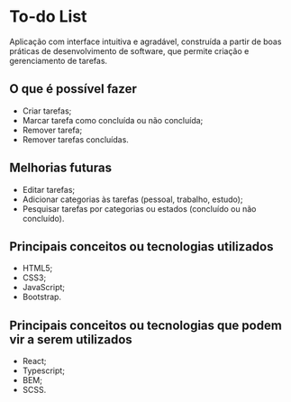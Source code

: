 # To-do List

Aplicação com interface intuitiva e agradável, construída a partir de boas práticas de desenvolvimento de software, que permite criação e gerenciamento de tarefas.

## O que é possível fazer
* Criar tarefas;
* Marcar tarefa como concluída ou não concluída;
* Remover tarefa;
* Remover tarefas concluídas.

## Melhorias futuras
* Editar tarefas;
* Adicionar categorias às tarefas (pessoal, trabalho, estudo);
* Pesquisar tarefas por categorias ou estados (concluído ou não concluído).

## Principais conceitos ou tecnologias utilizados
* HTML5;
* CSS3;
* JavaScript;
* Bootstrap.

## Principais conceitos ou tecnologias que podem vir a serem utilizados
* React;
* Typescript;
* BEM;
* SCSS.
